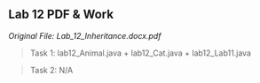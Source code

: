 ## Lab 12 PDF & Work

*Original File: Lab_12_Inheritance.docx.pdf*

>Task 1: lab12_Animal.java + lab12_Cat.java + lab12_Lab11.java

>Task 2: N/A
